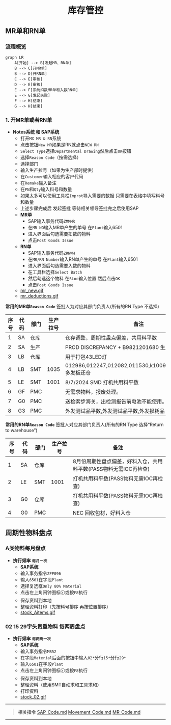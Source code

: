 <div style="text-align: center;"> <h1>库存管控</h1> </div>

## MR单和RN单
### 流程概览
```mermaid
graph LR
    A[开始] --> B[发起MR、RN单]
    B --> C[开MR单]
    B --> D[开RN单]
    C --> E[审核]
    D --> E[审核]
    E --> F[系统扣数MR单和入数RN单]
    E --> G[发起失败]
    F --> H[结束]
    G --> H[结束]
```
### 1. 开MR单或者RN单
* **Notes系统 和 SAP系统**
    - 打开`MX MR & RN`系统
    - 点击按钮`New MR`如果是RN就点击`NEW RN`
    - `Select Type`选择`Departmental Drawing`然后点击`OK`按钮
    - 选择`Reason Code`（按需选择）
    - 选择部门
    - 输入生产拉号（如果为生产部时提供）
    - 在`Customer`输入相应的客户代码
    - 在`Remake`输入备注
    - 在`PN`和`Qty`输入料号和数量
    - 如果太多可以使用工具栏`Improt`导入需要的数据 只需要在表格中填写料号和数量
    - 上述步骤完成后 发起签批 等待相关领导签批完之后使用SAP
    - **MR单**
        - SAP输入事务代码`ZMMMR`
        - 在`MR NO`输入MR单产生的单号 在`Plant`输入6501
        - 进入界面后勾选需要扣数的物料
        - 点击`Post Goods Issue`
     - **RN单**
        - SAP输入事务代码`ZRNWH`
        - 在`MR/RN Number`输入RN单产生的单号 在`Plant`输入6501
        - 进入界面后勾选需要入数的物料
        - 在工具栏选择`Select Batch`
        - 然后勾选这个物料 在`SLoc`输入位置 然后点击`OK`
        - 点击`Post Goods Issue`
    - [mr_new.gif](https://github.com/dlelyw/VTX_6501/blob/main/files/gif/mr_new.gif)
    - [mr_deductions.gif](https://github.com/dlelyw/VTX_6501/blob/main/files/gif/mr_deductions.gif)
    

**常用的MR单`Reason Code`** 签批人为对应其部门负责人(所有的RN Type 不选择)

| 序号 | 代码 | 部门 | 生产拉号 |                            备注                            |
| ---- | ---- | ---- | -------- | --------------------------------------------------------- |
| 1    | SA   | 仓库 |          | 仓存调整，周期性盘点偏差，共用料平数                          |
| 2    | SA   | 生产 |          | PROD DISCREPANCY + B9821201680 生产差异 + 差异的单号        |
| 3    | LB   | 仓库 |          | 用于打包43LED灯                                            |
| 4    | LB   | SMT  | 1035     | 012986,012247,012082,011530,k10098,KLA881,KOA879多发板还仓 |
| 5    | LE   | SMT  | 1001     | 8/7/2024 SMD 打机共用料平数                                 |
| 6    | GF   | PMC  |          | 无需求物料，报废处理。                                       |
| 7    | G0   | PMC  |          | 送检索步海关，出检测报告前电池不能使用。                       |
| 8    | G3   | PMC  |          | 外发测试品平数,外发测试品平数,外发损耗品                       |

**常用的RN单`Reason Code`** 签批人对应其部门负责人(所有的RN Type 选择“Return to warehouse”)

| 序号 | 代码 | 部门 | 生产拉号 |                            备注                             |
| ---- | ---- | ---- | -------- | ---------------------------------------------------------- |
| 1    | SA   | 仓库 |          | 8月份周期性盘点偏差，好料入仓，共用料平数(PASS物料无需IOC再检查) |
| 2    | LE   | SMT  | 1001     | 打机共用料平数(PASS物料无需IOC再检查)                         |
| 3    | G0   | 仓库 |          | 打机共用料平数(PASS物料无需IOC再检查)                         |
| 4    | G0   | PMC  |          | NEC 回收包材，好料入仓                                       |


## 周期性物料盘点
### A类物料每月盘点
* **执行频率** **`每月一次`**
    - **SAP系统**
    - 输入事务指令`ZPP096`
    - 输入`6501`在字段`Plant`
    - 选择复选框`Only 80% Material`
    - 点击左上角闹钟图标🕥或按`F8`执行
    - 保存资料到本地
    - 整理资料打印（先按料号排序 再按位置排序）
    - [stock_Aitems.gif](https://github.com/dlelyw/VTX_6501/blob/main/files/gif/stock_Aitems.gif)
    

### 02 15 29字头贵重物料 每两周盘点
* **执行频率** **`每两周一次`**
    - **SAP系统**
    - 输入事务指令`MB52`
    - 在字段`Material`后面的按钮中输入`02*`分行`15*`分行`29*`
    - 输入`6501`在字段`Plant`
    - 点击左上角闹钟图标🕥或按`F8`执行
    - 保存资料到本地
    - 整理资料（使用SMT自动求和工具求和）
    - 打印资料
    - [stock_02.gif](https://github.com/dlelyw/VTX_6501/blob/main/files/gif/stock_02.gif)

---


> **相关指令**
> [SAP_Code.md](https://github.com/dlelyw/VTX_6501/blob/main/files/SAP_Code.md)
> [Movement_Code.md](https://github.com/dlelyw/VTX_6501/blob/main/files/Movement_Code.md)
> [MR_Code.md](https://github.com/dlelyw/VTX_6501/blob/main/files/MR_Code.md)

---
